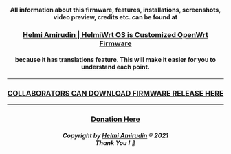 <h4 align="center">All information about this firmware, features, installations, screenshots, video preview, credits etc. can be found at</h4>
<h3 align="center"><a href="https://www.helmiau.com/blog/helmiwrt-os">Helmi Amirudin | HelmiWrt OS is Customized OpenWrt Firmware</a></h3>
<h4 align="center">because it has translations feature. This will make it easier for you to understand each point.</h4>

---

<h3 align="center"><a href="https://github.com/helmiau/dl/releases">COLLABORATORS CAN DOWNLOAD FIRMWARE RELEASE HERE</a></h3>

---

<h3 align="center"><a href="https://www.helmiau.com/pay/index_en.html">Donation Here</a></h3>

<h5 align="center">Copyright by <a href="http://www.helmiau.com">Helmi Amirudin</a> ® 2021 <br> Thank You ! 🤝</h5>
